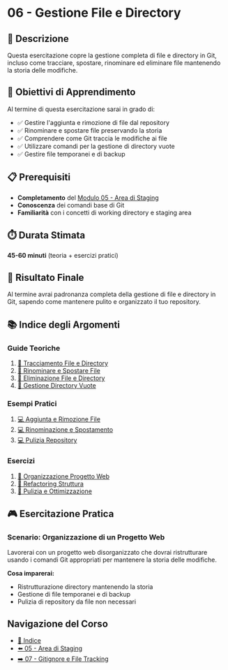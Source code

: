 # 06 - Gestione File e Directory

## 📖 Descrizione

Questa esercitazione copre la gestione completa di file e directory in Git, incluso come tracciare, spostare, rinominare ed eliminare file mantenendo la storia delle modifiche.

## 🎯 Obiettivi di Apprendimento

Al termine di questa esercitazione sarai in grado di:

- ✅ Gestire l'aggiunta e rimozione di file dal repository
- ✅ Rinominare e spostare file preservando la storia
- ✅ Comprendere come Git traccia le modifiche ai file
- ✅ Utilizzare comandi per la gestione di directory vuote
- ✅ Gestire file temporanei e di backup

## 📋 Prerequisiti

- **Completamento** del [Modulo 05 - Area di Staging](../05-Area-di-Staging/)
- **Conoscenza** dei comandi base di Git
- **Familiarità** con i concetti di working directory e staging area

## ⏱️ Durata Stimata

**45-60 minuti** (teoria + esercizi pratici)

## 🎯 Risultato Finale

Al termine avrai padronanza completa della gestione di file e directory in Git, sapendo come mantenere pulito e organizzato il tuo repository.

## 📚 Indice degli Argomenti

### Guide Teoriche
1. [📖 Tracciamento File e Directory](./guide/01-tracciamento-file.md)
2. [📖 Rinominare e Spostare File](./guide/02-rinominare-spostare.md)
3. [📖 Eliminazione File e Directory](./guide/03-eliminazione-file.md)
4. [📖 Gestione Directory Vuote](./guide/04-directory-vuote.md)

### Esempi Pratici
1. [💻 Aggiunta e Rimozione File](./esempi/01-aggiunta-rimozione.md)
2. [💻 Rinominazione e Spostamento](./esempi/02-rinominazione-spostamento.md)
3. [💻 Pulizia Repository](./esempi/03-pulizia-repository.md)

### Esercizi
1. [🎯 Organizzazione Progetto Web](./esercizi/01-organizzazione-progetto.md)
2. [🎯 Refactoring Struttura](./esercizi/02-refactoring-struttura.md)
3. [🎯 Pulizia e Ottimizzazione](./esercizi/03-pulizia-ottimizzazione.md)

## 🎮 Esercitazione Pratica

### Scenario: Organizzazione di un Progetto Web

Lavorerai con un progetto web disorganizzato che dovrai ristrutturare usando i comandi Git appropriati per mantenere la storia delle modifiche.

**Cosa imparerai:**
- Ristrutturazione directory mantenendo la storia
- Gestione di file temporanei e di backup
- Pulizia di repository da file non necessari

## Navigazione del Corso
- [📑 Indice](../README.md)
- [⬅️ 05 - Area di Staging](../05-Area-di-Staging/)
- [➡️ 07 - Gitignore e File Tracking](../07-Gitignore-e-File-Tracking/)

